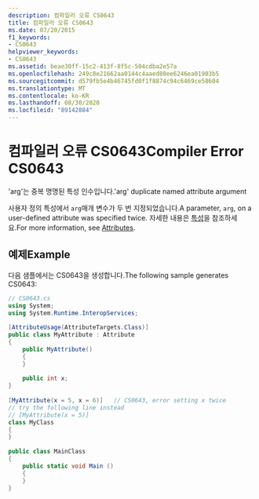 ```yaml
---
description: 컴파일러 오류 CS0643
title: 컴파일러 오류 CS0643
ms.date: 07/20/2015
f1_keywords:
- CS0643
helpviewer_keywords:
- CS0643
ms.assetid: beae30ff-15c2-413f-8f5c-504cdba2e57a
ms.openlocfilehash: 249c8e21662aa0144c4aaed80ee6246ea01903b5
ms.sourcegitcommit: d579fb5e4b46745fd0f1f8874c94c6469ce58604
ms.translationtype: MT
ms.contentlocale: ko-KR
ms.lasthandoff: 08/30/2020
ms.locfileid: "89142884"
---
```

# <a name="compiler-error-cs0643"></a><span data-ttu-id="adc9c-103">컴파일러 오류 CS0643</span><span class="sxs-lookup"><span data-stu-id="adc9c-103">Compiler Error CS0643</span></span>
<span data-ttu-id="adc9c-104">'arg'는 중복 명명된 특성 인수입니다.</span><span class="sxs-lookup"><span data-stu-id="adc9c-104">'arg' duplicate named attribute argument</span></span>  
  
 <span data-ttu-id="adc9c-105">사용자 정의 특성에서 `arg`매개 변수가 두 번 지정되었습니다.</span><span class="sxs-lookup"><span data-stu-id="adc9c-105">A parameter, `arg`, on a user-defined attribute was specified twice.</span></span> <span data-ttu-id="adc9c-106">자세한 내용은 [특성](../programming-guide/concepts/attributes/index.md)을 참조하세요.</span><span class="sxs-lookup"><span data-stu-id="adc9c-106">For more information, see [Attributes](../programming-guide/concepts/attributes/index.md).</span></span>  
  
## <a name="example"></a><span data-ttu-id="adc9c-107">예제</span><span class="sxs-lookup"><span data-stu-id="adc9c-107">Example</span></span>  
 <span data-ttu-id="adc9c-108">다음 샘플에서는 CS0643을 생성합니다.</span><span class="sxs-lookup"><span data-stu-id="adc9c-108">The following sample generates CS0643:</span></span>  
  
```csharp  
// CS0643.cs  
using System;  
using System.Runtime.InteropServices;  
  
[AttributeUsage(AttributeTargets.Class)]  
public class MyAttribute : Attribute  
{  
    public MyAttribute()  
    {  
    }  
  
    public int x;  
}  
  
[MyAttribute(x = 5, x = 6)]   // CS0643, error setting x twice  
// try the following line instead  
// [MyAttribute(x = 5)]  
class MyClass  
{  
}  
  
public class MainClass  
{  
    public static void Main ()  
    {  
    }  
}  
```
